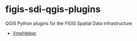 # figis-sdi-qgis-plugins
QGIS Python plugins for the FIGIS Spatial Data Infrastructure

* [VmeHelper](https://github.com/openfigis/figis-sdi-qgis-plugins/blob/master/VmeHelper/README.md)
